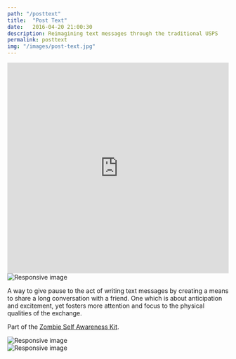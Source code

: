 ```yaml
---
path: "/posttext"
title:  "Post Text"
date:   2016-04-20 21:00:30 
description: Reimagining text messages through the traditional USPS
permalink: posttext
img: "/images/post-text.jpg"
---
```



<iframe class="p-break" width="100%" height="480" src="https://www.youtube.com/embed/ByNJDRRlVFU" frameborder="0" allowfullscreen></iframe>
<div class="col-sm-6">
	<img src="images/post-text.jpg" class="img-responsive icon center-block" alt="Responsive image">
</div>
<div class="col-sm-6">	
	<p class="text-sizing">
		A way to give pause to the act of writing text messages by creating a means to share a long conversation with a friend. One which is about anticipation and excitement, yet fosters more attention and focus to the physical qualities of the exchange.
	</p>
	<p>
	Part of the	<a href="/apocalypse"> Zombie Self Awareness Kit</a>. 
	</p>
</div>
<div class="col-sm-12">
	<img src="images/mailbox-place.jpg" class="img-responsive center-block p-break" alt="Responsive image">
</div>

<div class="col-sm-12">
	<img src="images/post-text-spread.jpg" class="img-responsive center-block p-break" alt="Responsive image">
</div>